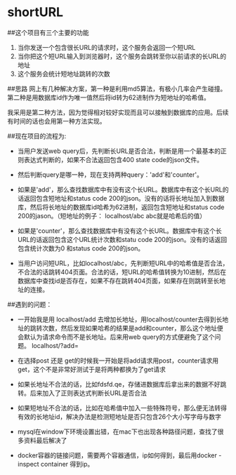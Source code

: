 # shortURL

##这个项目有三个主要的功能
1. 当你发送一个包含很长URL的请求时，这个服务会返回一个短URL
2. 当你把这个短URL输入到浏览器时，这个服务会跳转至你以前请求的长URL的地址
3. 这个服务会统计短地址跳转的次数
  
##思路
网上有几种解决方案，第一种是利用md5算法，有极小几率会产生碰撞。第二种是用数据库id作为唯一值然后将id转为62进制作为短地址的哈希值。  
  
我采用是第二种方法，因为觉得相对较好实现而且可以接触到数据库的应用。后续有时间的话也会用第一种方法实现。
  
##现在项目的流程为:
* 当用户发送web query后，先判断长URL是否合法，判断是用一个最基本的正则表达式判断的，如果不合法返回包含400 state code的json文件。

* 然后判断query是哪一种，现在支持两种query：'add'和'counter'。
  
* 如果是'add'，那么查找数据库中有没有这个长URL。数据库中有这个长URL的话返回包含短地址和status code 200的json。没有的话将长地址加入到数据库，然后将长地址的数据库id哈希为62进制，返回包含短地址和status code 200的jason。（短地址的例子： localhost/abc  abc就是哈希后的值）

* 如果是'counter'，那么查找数据库中有没有这个长URL。数据库中有这个长URL的话返回包含这个URL统计次数和statu code 200的json。没有的话返回包含统计次数为0 和status code 200的json。

* 当用户访问短URL，比如localhost/abc，先判断短URL中的哈希值是否合法，不合法的话跳转404页面。合法的话，短URL的哈希值转换为10进制，然后在数据库中查找id是否存在，如果不存在跳转404页面，如果存在则跳转至长地址的连接。

##遇到的问题：
* 一开始我是用 localhost/add 去增加长地址，用localhost/counter去得到长地址的跳转次数，然后发现如果哈希的结果是add和counter，那么这个地址便会默认为请求命令而不是长地址。后来用web query的方式便避免了这个问题。 localhost/?add=

* 在选择post 还是 get的时候我一开始是将add请求用post，counter请求用get，这个不是非常好测试于是将两种都换为了get请求

* 如果长地址不合法的话，比如fdsfd.qe，存储进数据库后拿出来的数据不好跳转。后来加入了正则表达式判断长URL是否合法

* 如果短地址不合法的话，比如在哈希值中加入一些特殊符号，那么便无法转得有效的长地址id，解决办法是检测短地址是否只包含26个大小写字母与数字

* mysql在window下环境设置出错，在mac下也出现各种路径问题，查找了很多资料最后解决了

* docker容器的链接问题，需要两个容器通信，ip如何得到，最后用docker -inspect container 得到ip。

